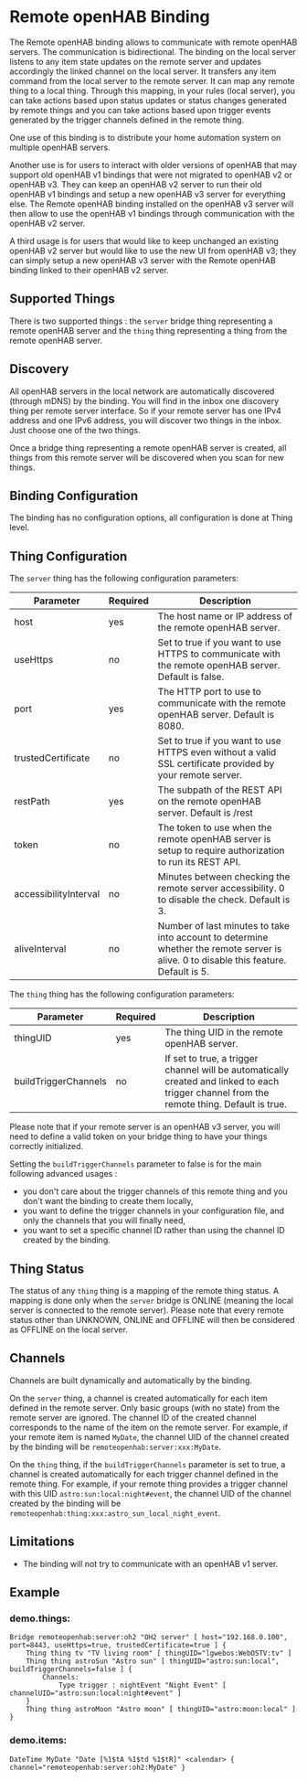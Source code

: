 # Remote openHAB Binding

The Remote openHAB binding allows to communicate with remote openHAB servers.
The communication is bidirectional.
The binding on the local server listens to any item state updates on the remote server and updates accordingly the linked channel on the local server.
It transfers any item command from the local server to the remote server.
It can map any remote thing to a local thing.
Through this mapping, in your rules (local server), you can take actions based upon status updates or status changes generated by remote things and you can take actions based upon trigger events generated by the trigger channels defined in the remote thing.

One use of this binding is to distribute your home automation system on multiple openHAB servers.

Another use is for users to interact with older versions of openHAB that may support old openHAB v1 bindings that were not migrated to openHAB v2 or openHAB v3.
They can keep an openHAB v2 server to run their old openHAB v1 bindings and setup a new openHAB v3 server for everything else.
The Remote openHAB binding installed on the openHAB v3 server will then allow to use the openHAB v1 bindings through communication with the openHAB v2 server.

A third usage is for users that would like to keep unchanged an existing openHAB v2 server but would like to use the new UI from openHAB v3; they can simply setup a new openHAB v3 server with the Remote openHAB binding linked to their openHAB v2 server.

## Supported Things

There is two supported things : the `server` bridge thing representing a remote openHAB server and the `thing` thing representing a thing from the remote openHAB server.

## Discovery

All openHAB servers in the local network are automatically discovered (through mDNS) by the binding.
You will find in the inbox one discovery thing per remote server interface.
So if your remote server has one IPv4 address and one IPv6 address, you will discover two things in the inbox.
Just choose one of the two things.

Once a bridge thing representing a remote openHAB server is created, all things from this remote server will be discovered when you scan for new things.

## Binding Configuration

The binding has no configuration options, all configuration is done at Thing level.

## Thing Configuration

The `server` thing has the following configuration parameters:

| Parameter             | Required | Description                                                                                               |
|-----------------------|----------|-----------------------------------------------------------------------------------------------------------|
| host                  | yes      | The host name or IP address of the remote openHAB server.                                                 |
| useHttps              | no       | Set to true if you want to use HTTPS to communicate with the remote openHAB server. Default is false.     |
| port                  | yes      | The HTTP port to use to communicate with the remote openHAB server. Default is 8080.                      |
| trustedCertificate    | no       | Set to true if you want to use HTTPS even without a valid SSL certificate provided by your remote server. |
| restPath              | yes      | The subpath of the REST API on the remote openHAB server. Default is /rest                                |
| token                 | no       | The token to use when the remote openHAB server is setup to require authorization to run its REST API.    |
| accessibilityInterval | no       | Minutes between checking the remote server accessibility. 0 to disable the check. Default is 3.           |
| aliveInterval         | no       | Number of last minutes to take into account to determine whether the remote server is alive. 0 to disable this feature. Default is 5. |

The `thing` thing has the following configuration parameters:

| Parameter            | Required | Description                                 |
|----------------------|----------|---------------------------------------------|
| thingUID             | yes      | The thing UID in the remote openHAB server. |
| buildTriggerChannels | no       | If set to true, a trigger channel will be automatically created and linked to each trigger channel from the remote thing. Default is true. |

Please note that if your remote server is an openHAB v3 server, you will need to define a valid token on your bridge thing to have your things correctly initialized.

Setting the `buildTriggerChannels` parameter to false is for the main following advanced usages :

* you don't care about the trigger channels of this remote thing and you don't want the binding to create them locally,
* you want to define the trigger channels in your configuration file, and only the channels that you will finally need,
* you want to set a specific channel ID rather than using the channel ID created by the binding.

## Thing Status

The status of any `thing` thing is a mapping of the remote thing status.
A mapping is done only when the `server` bridge is ONLINE (meaning the local server is connected to the remote server).
Please note that every remote status other than UNKNOWN, ONLINE and OFFLINE will then be considered as OFFLINE on the local server.

## Channels

Channels are built dynamically and automatically by the binding.

On the `server` thing, a channel is created automatically for each item defined in the remote server.
Only basic groups (with no state) from the remote server are ignored.
The channel ID of the created channel corresponds to the name of the item on the remote server.
For example, if your remote item is named `MyDate`, the channel UID of the channel created by the binding will be `remoteopenhab:server:xxx:MyDate`.

On the `thing` thing, if the `buildTriggerChannels` parameter is set to true, a channel is created automatically for each trigger channel defined in the remote thing.
For example, if your remote thing provides a trigger channel with this UID `astro:sun:local:night#event`, the channel UID of the channel created by the binding will be `remoteopenhab:thing:xxx:astro_sun_local_night_event`.

## Limitations

* The binding will not try to communicate with an openHAB v1 server.

## Example

### demo.things:

```
Bridge remoteopenhab:server:oh2 "OH2 server" [ host="192.168.0.100", port=8443, useHttps=true, trustedCertificate=true ] {
    Thing thing tv "TV living room" [ thingUID="lgwebos:WebOSTV:tv" ]
    Thing thing astroSun "Astro sun" [ thingUID="astro:sun:local", buildTriggerChannels=false ] {
        Channels:
            Type trigger : nightEvent "Night Event" [ channelUID="astro:sun:local:night#event" ]
    }
    Thing thing astroMoon "Astro moon" [ thingUID="astro:moon:local" ]
}
```

### demo.items:

```
DateTime MyDate "Date [%1$tA %1$td %1$tR]" <calendar> { channel="remoteopenhab:server:oh2:MyDate" }
```
